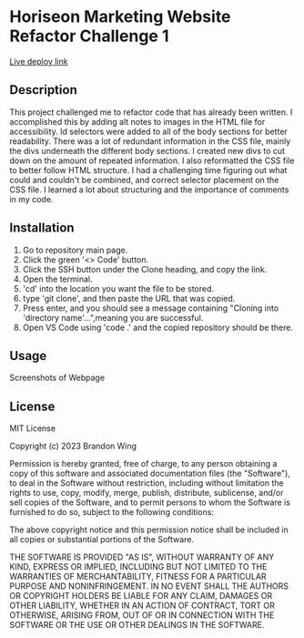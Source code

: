# Horiseon Marketing Website Refactor Challenge 1

[Live deploy link](https://bwing2.github.io/challenge_1/)

## Description

This project challenged me to refactor code that has already been written. I accomplished this by adding alt notes to images in the HTML file for accessibility. Id selectors were added to all of the body sections for better readability. There was a lot of redundant information in the CSS file, mainly the divs underneath the different body sections. I created new divs to cut down on the amount of repeated information. I also reformatted the CSS file to better follow HTML structure. I had a challenging time figuring out what could and couldn't be combined, and correct selector placement on the CSS file. I learned a lot about structuring and the importance of comments in my code.

## Installation

1. Go to repository main page.
2. Click the green '<> Code' button.
3. Click the SSH button under the Clone heading, and copy the link.
4. Open the terminal.
5. 'cd' into the location you want the file to be stored.
6. type 'git clone', and then paste the URL that was copied.
7. Press enter, and you should see a message containing "Cloning into 'directory name'...",meaning you are successful.
8. Open VS Code using 'code .' and the copied repository should be there.

## Usage 

Screenshots of Webpage 

## License

MIT License

Copyright (c) 2023 Brandon Wing

Permission is hereby granted, free of charge, to any person obtaining a copy
of this software and associated documentation files (the "Software"), to deal
in the Software without restriction, including without limitation the rights
to use, copy, modify, merge, publish, distribute, sublicense, and/or sell
copies of the Software, and to permit persons to whom the Software is
furnished to do so, subject to the following conditions:

The above copyright notice and this permission notice shall be included in all
copies or substantial portions of the Software.

THE SOFTWARE IS PROVIDED "AS IS", WITHOUT WARRANTY OF ANY KIND, EXPRESS OR
IMPLIED, INCLUDING BUT NOT LIMITED TO THE WARRANTIES OF MERCHANTABILITY,
FITNESS FOR A PARTICULAR PURPOSE AND NONINFRINGEMENT. IN NO EVENT SHALL THE
AUTHORS OR COPYRIGHT HOLDERS BE LIABLE FOR ANY CLAIM, DAMAGES OR OTHER
LIABILITY, WHETHER IN AN ACTION OF CONTRACT, TORT OR OTHERWISE, ARISING FROM,
OUT OF OR IN CONNECTION WITH THE SOFTWARE OR THE USE OR OTHER DEALINGS IN THE
SOFTWARE.
